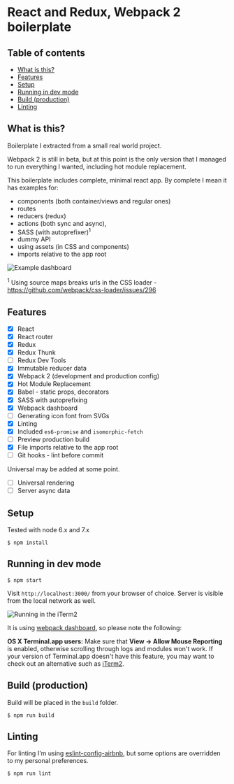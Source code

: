 # React and Redux, Webpack 2 boilerplate

## Table of contents
* [What is this?](#user-content-what-is-this)
* [Features](#user-content-features)
* [Setup](#user-content-setup)
* [Running in dev mode](#user-content-running-in-dev-mode)
* [Build (production)](#user-content-build-production)
* [Linting](#user-content-linting)


## What is this?

Boilerplate I extracted from a small real world project.

Webpack 2 is still in beta, but at this point is the only version
that I managed to run everything I wanted, including hot module replacement.

This boilerplate includes complete, minimal react app.
By complete I mean it has examples for:

- components (both container/views and regular ones)
- routes
- reducers (redux)
- actions (both sync and async),
- SASS (with autoprefixer)<sup>1</sup>
- dummy API
- using assets (in CSS and components)
- imports relative to the app root

![Example dashboard](http://i.imgur.com/z4Cpmdb.png)

<sup>1</sup> Using source maps breaks urls in the CSS loader - https://github.com/webpack/css-loader/issues/296

## Features

- [x] React
- [x] React router
- [x] Redux
- [x] Redux Thunk
- [ ] Redux Dev Tools
- [x] Immutable reducer data
- [x] Webpack 2 (development and production config)
- [x] Hot Module Replacement
- [x] Babel - static props, decorators
- [x] SASS with autoprefixing
- [x] Webpack dashboard
- [ ] Generating icon font from SVGs
- [x] Linting
- [x] Included `es6-promise` and `isomorphic-fetch`
- [ ] Preview production build
- [x] File imports relative to the app root
- [ ] Git hooks - lint before commit

Universal may be added at some point.

- [ ] Universal rendering
- [ ] Server async data

## Setup

Tested with node 6.x and 7.x

```
$ npm install
```

## Running in dev mode

```
$ npm start
```

Visit `http://localhost:3000/` from your browser of choice.
Server is visible from the local network as well.

![Running in the iTerm2](http://i.imgur.com/IxamMBh.png)

It is using [webpack dashboard](https://github.com/FormidableLabs/webpack-dashboard), so please note the following:

**OS X Terminal.app users:** Make sure that **View → Allow Mouse Reporting** is enabled, otherwise scrolling through logs and modules won't work. If your version of Terminal.app doesn't have this feature, you may want to check out an alternative such as [iTerm2](https://www.iterm2.com/).

## Build (production)

Build will be placed in the `build` folder.

```
$ npm run build
```

## Linting

For linting I'm using [eslint-config-airbnb](https://www.npmjs.com/package/eslint-config-airbnb),
but some options are overridden to my personal preferences.

```
$ npm run lint
```
